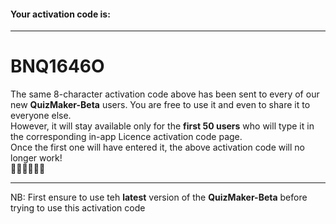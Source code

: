 #### Your activation code is:

---
# BNQ1646O

The same 8-character activation code above has been sent to every of our new **QuizMaker-Beta** users. You are free to use it and even to share it to everyone else.  
However, it will stay available only for the **first 50 users** who will type it in the corresponding in-app Licence activation code page.  
Once the first one will have entered it, the above activation code will no longer work!    
🏃🏽🏃🏃🏼‍🏁

---
NB: First ensure to use teh **latest** version of the **QuizMaker-Beta** before trying to use this activation code